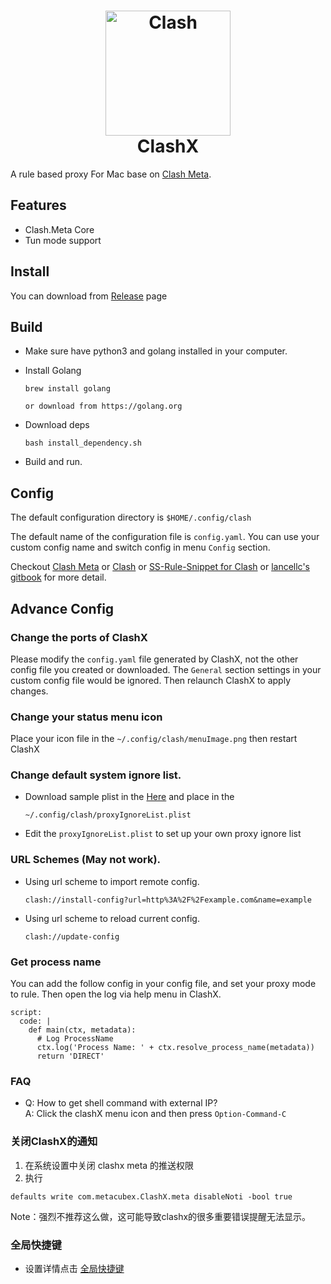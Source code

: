 <h1 align="center">
  <img src="https://github.com/MetaCubeX/Clash.Meta/raw/Meta/Meta.png" alt="Clash" width="200">
  <br>
  ClashX
  <br>
</h1>


A rule based proxy For Mac base on [Clash Meta](https://github.com/MetaCubeX/Clash.Meta).


## Features

- Clash.Meta Core
- Tun mode support

## Install

You can download from [Release](https://github.com/MetaCubeX/Clash.Meta/releases) page


## Build
- Make sure have python3 and golang installed in your computer.

- Install Golang
  ```
  brew install golang

  or download from https://golang.org
  ```

- Download deps
  ```
  bash install_dependency.sh
  ```

- Build and run.

## Config


The default configuration directory is `$HOME/.config/clash`

The default name of the configuration file is `config.yaml`. You can use your custom config name and switch config in menu `Config` section.


Checkout [Clash Meta](https://docs.metacubex.one) or [Clash](https://github.com/Dreamacro/clash) or [SS-Rule-Snippet for Clash](https://github.com/Hackl0us/SS-Rule-Snippet/blob/master/LAZY_RULES/clash.yaml) or [lancellc's gitbook](https://lancellc.gitbook.io/clash/) for more detail.

## Advance Config

### Change the ports of ClashX

  Please modify the `config.yaml` file generated by ClashX, not the other config file you created or downloaded. The `General` section settings in your custom config file would be ignored. Then relaunch ClashX to apply changes.


### Change your status menu icon

  Place your icon file in the `~/.config/clash/menuImage.png`  then restart ClashX

### Change default system ignore list.

- Download sample plist in the [Here](proxyIgnoreList.plist) and place in the

  ```
  ~/.config/clash/proxyIgnoreList.plist
  ```

- Edit the `proxyIgnoreList.plist` to set up your own proxy ignore list

### URL Schemes (May not work).

- Using url scheme to import remote config.

  ```
  clash://install-config?url=http%3A%2F%2Fexample.com&name=example
  ```
- Using url scheme to reload current config.

  ```
  clash://update-config
  ```

### Get process name

You can add the follow config in your config file, and set your proxy mode to rule. Then open the log via help menu in ClashX.
```
script:
  code: |
    def main(ctx, metadata):
      # Log ProcessName
      ctx.log('Process Name: ' + ctx.resolve_process_name(metadata))
      return 'DIRECT'
```

### FAQ

- Q: How to get shell command with external IP?  
  A: Click the clashX menu icon and then press `Option-Command-C`  

### 关闭ClashX的通知

1. 在系统设置中关闭 clashx meta 的推送权限
2. 执行
```
defaults write com.metacubex.ClashX.meta disableNoti -bool true
```

Note：强烈不推荐这么做，这可能导致clashx的很多重要错误提醒无法显示。

### 全局快捷键

- 设置详情点击 [全局快捷键](Shortcuts.md)